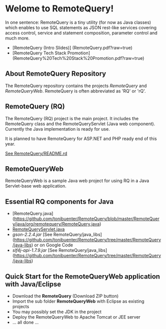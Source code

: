 
Welome to RemoteQuery!
======================


In one sentence: RemoteQuery is a tiny utility (for now as Java classes) which enables to use SQL statements 
as JSON rest-like services covering access control, service and statement composition, parameter control and much more.

+ [RemoteQuery (Intro Slides)] (RemoteQuery.pdf?raw=true)
+ [RemoteQuery Tech Stack Promotion] (RemoteQuery%20Tech%20Stack%20Promotion.pdf?raw=true)


About RemoteQuery Repository
----------------------------

The RemoteQuery repository contains the projects *RemoteQuery* and *RemoteQueryWeb*. 
RemoteQuery is often abbreviated as 'RQ' or 'rQ'.

RemoteQuery (RQ)
----------------

The RemoteQuery (RQ) project is the main project. It includes the RemoteQuery class and the RemoteQueryServlet (Java web component).
Currently the Java implementation is ready for use.

It is planned to have RemoteQuery for ASP.NET and PHP ready end of this year.

[See RemoteQuery/README.rd](https://github.com/tonibuenter/RemoteQuery/blob/master/RemoteQuery/README.md)


RemoteQueryWeb
--------------

RemoteQueryWeb is a sample Java web project for using RQ in a Java Servlet-base web application.


Essential RQ components for Java
--------------------------------

+ [RemoteQuery.java] (https://github.com/tonibuenter/RemoteQuery/blob/master/RemoteQuery/java/org/remotequery/RemoteQuery.java)
+ [RemoteQueryServlet.java](https://github.com/tonibuenter/RemoteQuery/blob/master/RemoteQuery/java/org/remotequery/RemoteQueryServlet.java)
+ *gson-2.2.4.jar* [See RemoteQuery/java_libs] (https://github.com/tonibuenter/RemoteQuery/tree/master/RemoteQuery/java-libs) or on Google Code
+ *slf4j-api-1.7.9.jar* [See RemoteQuery/java_libs] (https://github.com/tonibuenter/RemoteQuery/tree/master/RemoteQuery/java-libs)



Quick Start for the RemoteQueryWeb application with Java/Eclipse
----------------------------------------------------------------

+ Download the **RemoteQuery** (Download ZIP button)
+ Import the sub folder **RemoteQueryWeb** with Eclipse as existing projects
+ You may possibly set the JDK in the project
+ Deploy the RemoteQueryWeb to Apache Tomcat or JEE server
+ ... all done ...


